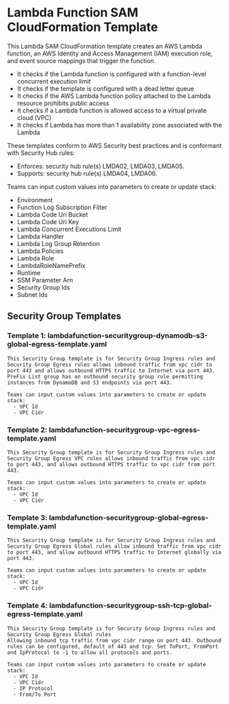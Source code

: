 # Lambda Function SAM CloudFormation Template

This Lambda SAM CloudFormation template creates an AWS Lambda function, an AWS Identity and Access Management (IAM) execution role, and event source mappings that trigger the function.

  - It checks if the Lambda function is configured with a function-level concurrent execution limit
  - It checks if the template is configured with a dead letter queue
  - It checks if the AWS Lambda function policy attached to the Lambda resource prohibits public access
  - It checks if a Lambda function is allowed access to a virtual private cloud (VPC)
  - It checks if Lambda has more than 1 availability zone associated with the Lambda

These templates conform to AWS Security best practices and is conformant with Security Hub rules:
   - Enforces: security hub rule(s) LMDA02, LMDA03, LMDA05.
   - Supports: security hub rule(s) LMDA04, LMDA06.

Teams can input custom values into parameters to create or update stack:
  - Environment
  - Function Log Subscription Filter
  - Lambda Code Uri Bucket
  - Lambda Code Uri Key
  - Lambda Concurrent Executions Limit
  - Lambda Handler
  - Lambda Log Group Retention
  - Lambda Policies
  - Lambda Role
  - LambdaRoleNamePrefix
  - Runtime
  - SSM Parameter Arn
  - Security Group Ids
  - Subnet Ids

## Security Group Templates

### Template 1: lambdafunction-securitygroup-dynamodb-s3-global-egress-template.yaml
    This Security Group template is for Security Group Ingress rules and Security Group Egress rules allows inbound traffic from vpc cidr to port 443 and allows outbound HTTPS traffic to Internet via port 443.
    PreFix List group has an outbound security group rule permitting instances from DynamoDB and S3 endpoints via port 443. 

    Teams can input custom values into parameters to create or update stack:
      - VPC Id
      - VPC Cidr

### Template 2: lambdafunction-securitygroup-vpc-egress-template.yaml
    This Security Group template is for Security Group Ingress rules and Security Group Egress VPC rules allows inbound traffic from vpc cidr to port 443, and allows outbound HTTPS traffic to vpc cidr from port 443.

    Teams can input custom values into parameters to create or update stack:
      - VPC Id
      - VPC Cidr

### Template 3: lambdafunction-securitygroup-global-egress-template.yaml
    This Security Group template is for Security Group Ingress rules and Security Group Egress Global rules allow inbound traffic from vpc cidr to port 443, and allow outbound HTTPS traffic to Internet globally via port 443.

    Teams can input custom values into parameters to create or update stack:
      - VPC Id
      - VPC Cidr

### Template 4: lambdafunction-securitygroup-ssh-tcp-global-egress-template.yaml
    This Security Group template is for Security Group Ingress rules and Security Group Egress Global rules 
    Allowing inbound tcp traffic from vpc cidr range on port 443. Outbound rules can be configured, default of 443 and tcp. Set ToPort, FromPort and IpProtocol to -1 to allow all protocols and ports.

    Teams can input custom values into parameters to create or update stack:
      - VPC Id
      - VPC Cidr
      - IP Protocol
      - From/To Port